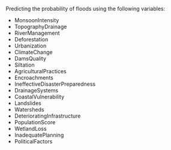 Predicting the probability of floods using the following variables:
- MonsoonIntensity
- TopographyDrainage
- RiverManagement
- Deforestation
- Urbanization
- ClimateChange
- DamsQuality
- Siltation
- AgriculturalPractices
- Encroachments
- IneffectiveDisasterPreparedness
- DrainageSystems
- CoastalVulnerability
- Landslides
- Watersheds
- DeterioratingInfrastructure
- PopulationScore
- WetlandLoss
- InadequatePlanning
- PoliticalFactors
